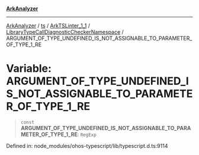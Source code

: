 [**ArkAnalyzer**](../../../../../../../../README.md)

***

[ArkAnalyzer](../../../../../../../../globals.md) / [ts](../../../../../README.md) / [ArkTSLinter\_1\_1](../../../README.md) / [LibraryTypeCallDiagnosticCheckerNamespace](../README.md) / ARGUMENT\_OF\_TYPE\_UNDEFINED\_IS\_NOT\_ASSIGNABLE\_TO\_PARAMETER\_OF\_TYPE\_1\_RE

# Variable: ARGUMENT\_OF\_TYPE\_UNDEFINED\_IS\_NOT\_ASSIGNABLE\_TO\_PARAMETER\_OF\_TYPE\_1\_RE

> `const` **ARGUMENT\_OF\_TYPE\_UNDEFINED\_IS\_NOT\_ASSIGNABLE\_TO\_PARAMETER\_OF\_TYPE\_1\_RE**: `RegExp`

Defined in: node\_modules/ohos-typescript/lib/typescript.d.ts:9114
